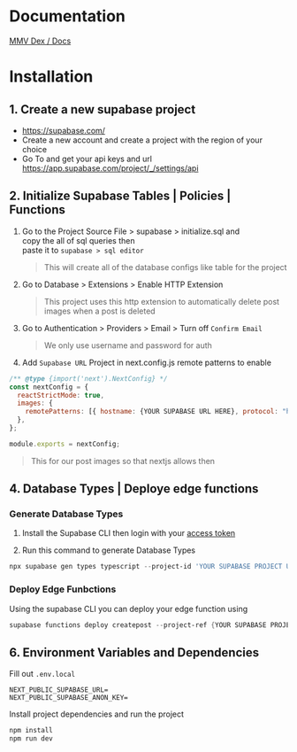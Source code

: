 
#  Documentation
[MMV Dex / Docs](https://mmv-docs.vercel.app/docs/category/dex)

# Installation

## 1. Create a new supabase project

- https://supabase.com/ <br/>
- Create a new account and create a project with the region of your choice
- Go To and get your api keys and url https://app.supabase.com/project/_/settings/api

## 2. Initialize Supabase Tables | Policies | Functions

1. Go to the Project Source File > supabase > initialize.sql and <br/>
   copy the all of sql queries then <br/>
   paste it to `supabase > sql editor`

   > This will create all of the database configs like table for the project

2. Go to Database > Extensions > Enable HTTP Extension
   > This project uses this http extension to automatically delete post images when a post is deleted
3. Go to Authentication > Providers > Email > Turn off `Confirm Email`
   > We only use username and password for auth
4. Add `Supabase URL` Project in next.config.js remote patterns to enable

```js
/** @type {import('next').NextConfig} */
const nextConfig = {
  reactStrictMode: true,
  images: {
    remotePatterns: [{ hostname: {YOUR SUPABASE URL HERE}, protocol: "https" }],
  },
};

module.exports = nextConfig;
```

> This for our post images so that nextjs allows then

## 4. Database Types | Deploye edge functions
### Generate Database Types
1. Install the Supabase CLI then login with your [access token](https://app.supabase.com/account/tokens)

2. Run this command to generate Database Types

```powershell
npx supabase gen types typescript --project-id 'YOUR SUPABASE PROJECT URL HERE' --schema public > types/db/db-generated-types.ts
```

### Deploy Edge Funbctions
Using the supabase CLI you can deploy your edge function using<br/>

```powershell
supabase functions deploy createpost --project-ref {YOUR SUPABASE PROJECT URL HERE}
```


## 6. Environment Variables and Dependencies

Fill out `.env.local`
```
NEXT_PUBLIC_SUPABASE_URL=
NEXT_PUBLIC_SUPABASE_ANON_KEY=
```
Install project dependencies and run the project

```powershell
npm install
npm run dev
```